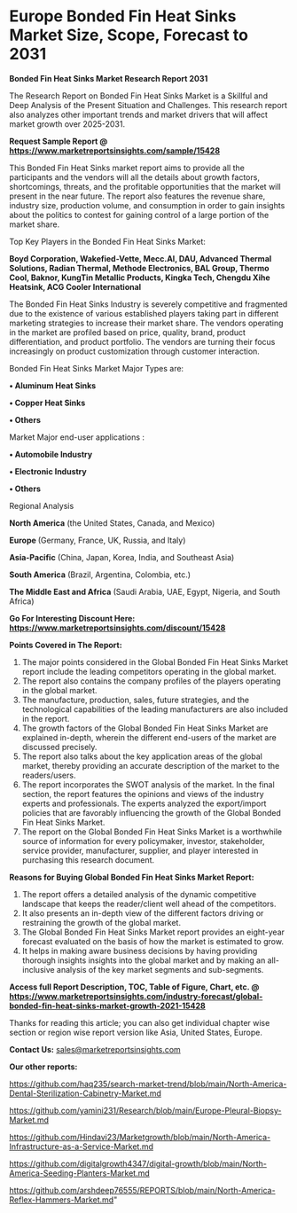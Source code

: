 # Europe Bonded Fin Heat Sinks Market Size, Scope, Forecast to 2031

<strong>Bonded Fin Heat Sinks Market Research Report 2031</strong>

The Research Report on Bonded Fin Heat Sinks Market is a Skillful and Deep Analysis of the Present Situation and Challenges. This research report also analyzes other important trends and market drivers that will affect market growth over 2025-2031.

<strong>Request Sample Report @ <a href=https://www.marketreportsinsights.com/sample/15428>https://www.marketreportsinsights.com/sample/15428</a></strong>

This Bonded Fin Heat Sinks market report aims to provide all the participants and the vendors will all the details about growth factors, shortcomings, threats, and the profitable opportunities that the market will present in the near future. The report also features the revenue share, industry size, production volume, and consumption in order to gain insights about the politics to contest for gaining control of a large portion of the market share.

Top Key Players in the Bonded Fin Heat Sinks Market:

<strong>Boyd Corporation, Wakefied-Vette, Mecc.Al, DAU, Advanced Thermal Solutions, Radian Thermal, Methode Electronics, BAL Group, Thermo Cool, Baknor, KungTin Metallic Products, Kingka Tech, Chengdu Xihe Heatsink, ACG Cooler International</strong>

The Bonded Fin Heat Sinks Industry is severely competitive and fragmented due to the existence of various established players taking part in different marketing strategies to increase their market share. The vendors operating in the market are profiled based on price, quality, brand, product differentiation, and product portfolio. The vendors are turning their focus increasingly on product customization through customer interaction.

Bonded Fin Heat Sinks Market Major Types are:

<strong>• Aluminum Heat Sinks

• Copper Heat Sinks

• Others</strong>

Market Major end-user applications :

<strong>• Automobile Industry

• Electronic Industry

• Others</strong>

Regional Analysis

</u><strong><b>North America</b></strong> (the United States, Canada, and Mexico)

<strong><b>Europe </b></strong>(Germany, France, UK, Russia, and Italy)

<strong><b>Asia-Pacific</b></strong> (China, Japan, Korea, India, and Southeast Asia)

<strong><b>South America</b></strong> (Brazil, Argentina, Colombia, etc.)

<strong><b>The Middle East and Africa</b></strong> (Saudi Arabia, UAE, Egypt, Nigeria, and South Africa)

<strong>Go For Interesting Discount Here: <a href=https://www.marketreportsinsights.com/discount/15428>https://www.marketreportsinsights.com/discount/15428</a></strong>

<strong>Points Covered in The Report:</strong>
<ol>
  <li>The major points considered in the Global Bonded Fin Heat Sinks Market report include the leading competitors operating in the global market.</li>
  <li>The report also contains the company profiles of the players operating in the global market.</li>
  <li>The manufacture, production, sales, future strategies, and the technological capabilities of the leading manufacturers are also included in the report.</li>
  <li>The growth factors of the Global Bonded Fin Heat Sinks Market are explained in-depth, wherein the different end-users of the market are discussed precisely.</li>
  <li>The report also talks about the key application areas of the global market, thereby providing an accurate description of the market to the readers/users.</li>
  <li>The report incorporates the SWOT analysis of the market. In the final section, the report features the opinions and views of the industry experts and professionals. The experts analyzed the export/import policies that are favorably influencing the growth of the Global Bonded Fin Heat Sinks Market.</li>
  <li>The report on the Global Bonded Fin Heat Sinks Market is a worthwhile source of information for every policymaker, investor, stakeholder, service provider, manufacturer, supplier, and player interested in purchasing this research document.</li>
</ol>
<strong>Reasons for Buying Global Bonded Fin Heat Sinks Market Report:</strong>

<ol>
  <li>The report offers a detailed analysis of the dynamic competitive landscape that keeps the reader/client well ahead of the competitors.</li>
  <li>It also presents an in-depth view of the different factors driving or restraining the growth of the global market.</li>
  <li>The Global Bonded Fin Heat Sinks Market report provides an eight-year forecast evaluated on the basis of how the market is estimated to grow.</li>
  <li>It helps in making aware business decisions by having providing thorough insights insights into the global market and by making an all-inclusive analysis of the key market segments and sub-segments.</li>
</ol>
<strong>Access full Report Description, TOC, Table of Figure, Chart, etc. @ <a href=https://www.marketreportsinsights.com/industry-forecast/global-bonded-fin-heat-sinks-market-growth-2021-15428>https://www.marketreportsinsights.com/industry-forecast/global-bonded-fin-heat-sinks-market-growth-2021-15428</a></strong>


Thanks for reading this article; you can also get individual chapter wise section or region wise report version like Asia, United States, Europe.

<strong>Contact Us:</strong>
sales@marketreportsinsights.com

<strong>Our other reports:</strong>

<a href=https://github.com/haq235/search-market-trend/blob/main/North-America-Dental-Sterilization-Cabinetry-Market.md>https://github.com/haq235/search-market-trend/blob/main/North-America-Dental-Sterilization-Cabinetry-Market.md</a>

<a href=https://github.com/yamini231/Research/blob/main/Europe-Pleural-Biopsy-Market.md>https://github.com/yamini231/Research/blob/main/Europe-Pleural-Biopsy-Market.md</a>

<a href=https://github.com/Hindavi23/Marketgrowth/blob/main/North-America-Infrastructure-as-a-Service-Market.md>https://github.com/Hindavi23/Marketgrowth/blob/main/North-America-Infrastructure-as-a-Service-Market.md</a>

<a href=https://github.com/digitalgrowth4347/digital-growth/blob/main/North-America-Seeding-Planters-Market.md>https://github.com/digitalgrowth4347/digital-growth/blob/main/North-America-Seeding-Planters-Market.md</a>

<a href=https://github.com/arshdeep76555/REPORTS/blob/main/North-America-Reflex-Hammers-Market.md>https://github.com/arshdeep76555/REPORTS/blob/main/North-America-Reflex-Hammers-Market.md</a>"
